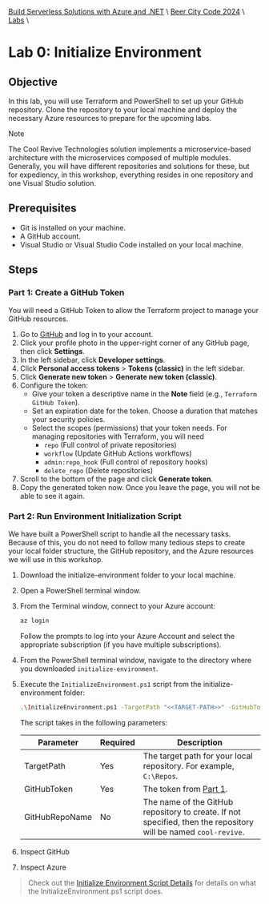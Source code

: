 [Build Serverless Solutions with Azure and .NET](../../../README.md) \ [Beer City Code 2024](../README.md) \ [Labs](README.md) \

# Lab 0: Initialize Environment

## Objective

In this lab, you will use Terraform and PowerShell to set up your GitHub repository. Clone the repository to your local machine and deploy the necessary Azure resources to prepare for the upcoming labs.

> [!note]
>
> The Cool Revive Technologies solution implements a microservice-based architecture with the microservices composed of multiple modules. Generally, you will have different repositories and solutions for these, but for expediency, in this workshop, everything resides in one repository and one Visual Studio solution.

## Prerequisites

- Git is installed on your machine.
- A GitHub account.
- Visual Studio or Visual Studio Code installed on your local machine.

## Steps

### Part 1: Create a GitHub Token

You will need a GitHub Token to allow the Terraform project to manage your GitHub resources.

1. Go to [GitHub](https://github.com) and log in to your account.
2. Click your profile photo in the upper-right corner of any GitHub page, then click **Settings**.
3. In the left sidebar, click **Developer settings**.
4. Click **Personal access tokens** > **Tokens (classic)** in the left sidebar.
5. Click **Generate new token** > **Generate new token (classic)**.
6. Configure the token:
   - Give your token a descriptive name in the **Note** field (e.g., `Terraform GitHub Token`).
   - Set an expiration date for the token. Choose a duration that matches your security policies.
   - Select the scopes (permissions) that your token needs. For managing repositories with Terraform, you will need
     - `repo` (Full control of private repositories)
     - `workflow` (Update GitHub Actions workflows)
     - `admin:repo_hook` (Full control of repository hooks)
     - `delete_repo` (Delete repositories)
7. Scroll to the bottom of the page and click **Generate token**.
8. Copy the generated token now. Once you leave the page, you will not be able to see it again.

### Part 2: Run Environment Initialization Script

We have built a PowerShell script to handle all the necessary tasks. Because of this, you do not need to follow many tedious steps to create your local folder structure, the GitHub repository, and the Azure resources we will use in this workshop.

1. Download the initialize-environment folder to your local machine.

2. Open a PowerShell terminal window.

3. From the Terminal window, connect to your Azure account:

   ```sh
   az login
   ```

   Follow the prompts to log into your Azure Account and select the appropriate subscription (if you have multiple subscriptions).

4. From the PowerShell terminal window, navigate to the directory where you downloaded `initialize-environment`.

5. Execute the `InitializeEnvironment.ps1` script from the initialize-environment folder:

   ```sh
   .\InitializeEnvironment.ps1 -TargetPath "<<TARGET-PATH>>" -GitHubToken "<<GITHUB_TOKEN>>"
   ```

   The script takes in the following parameters:

   | Parameter      | Required | Description                                                  |
   | -------------- | -------- | ------------------------------------------------------------ |
   | TargetPath     | Yes      | The target path for your local repository. For example, `C:\Repos`. |
   | GitHubToken    | Yes      | The token from [Part 1](#part-1-create-a-github-token).      |
   | GitHubRepoName | No       | The name of the GitHub repository to create. If not specified, then the repository will be named `cool-revive`. |

6. Inspect GitHub

7. Inspect Azure

> Check out the [Initialize Environment Script Details](initialize-environment-script-details.md) for details on what the InitializeEnvironment.ps1 script does.

